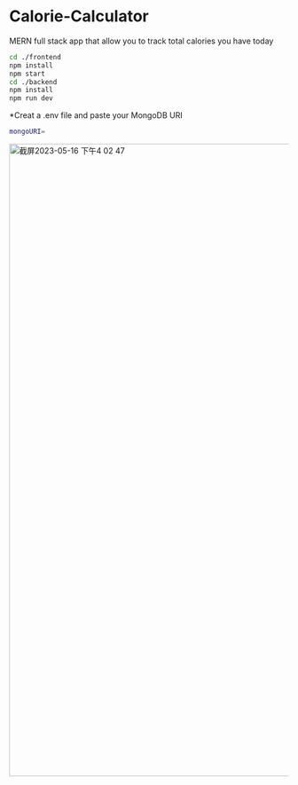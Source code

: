 # Calorie-Calculator
MERN full stack app that allow you to track total calories you have today

```sh
cd ./frontend
npm install
npm start
cd ./backend
npm install
npm run dev
```
*Creat a .env file and paste your MongoDB URI
```sh
mongoURI=
```
<img width="1141" alt="截屏2023-05-16 下午4 02 47" src="https://github.com/yuzhexu/Calorie-Calculator/assets/112592362/1a26793e-1f8a-42d2-8f29-ffe42f1570b0">
